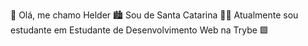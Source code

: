 👋 Olá, me chamo Helder
:cityscape: Sou de Santa Catarina
:man_student: Atualmente sou estudante em Estudante de Desenvolvimento Web na Trybe :green_square:

<!---
helderme/helderme is a ✨ special ✨ repository because its `README.md` (this file) appears on your GitHub profile.
You can click the Preview link to take a look at your changes.
--->
